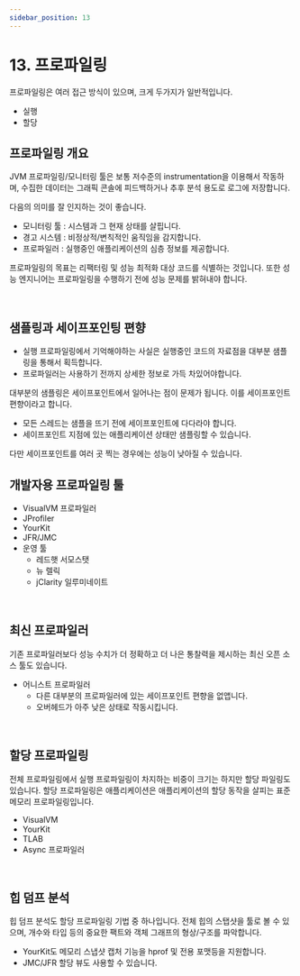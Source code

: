 ```yaml
---
sidebar_position: 13
---
```


# 13. 프로파일링

프로파일링은 여러 접근 방식이 있으며, 크게 두가지가 일반적입니다.

- 실행
- 할당

## 프로파일링 개요

JVM 프로파일링/모니터링 툴은 보통 저수준의 instrumentation을 이용해서 작동하며, 수집한 데이터는 그래픽 콘솔에 피드백하거나 추후 분석 용도로 로그에 저장합니다.

다음의 의미를 잘 인지하는 것이 좋습니다.

- 모니터링 툴 : 시스템과 그 현재 상태를 살핍니다.
- 경고 시스템 : 비정상적/변칙적인 움직임을 감지합니다.
- 프로파일러 : 실행중인 애플리케이션의 심층 정보를 제공합니다.

프로파일링의 목표는 리팩터링 및 성능 최적화 대상 코드를 식별하는 것입니다. 또한 성능 엔지니어는 프로파일링을 수행하기 전에 성능 문제를 밝혀내야 합니다.

<br/>

## 샘플링과 세이프포인팅 편향

- 실행 프로파일링에서 기억해야하는 사실은 실행중인 코드의 자료점을 대부분 샘플링을 통해서 획득합니다.
- 프로파일러는 사용하기 전까지 상세한 정보로 가득 차있어야합니다.

대부분의 샘플링은 세이프포인트에서 일어나는 점이 문제가 됩니다. 이를 세이프포인트 편향이라고 합니다.

- 모든 스레드는 샘플을 뜨기 전에 세이프포인트에 다다라야 합니다.
- 세이프포인트 지점에 있는 애플리케이션 상태만 샘플링할 수 있습니다.

다만 세이프포인트를 여러 곳 찍는 경우에는 성능이 낮아질 수 있습니다.

## 개발자용 프로파일링 툴

- VisualVM 프로파일러
- JProfiler
- YourKit
- JFR/JMC
- 운영 툴
  - 레드햇 서모스탯
  - 뉴 렐릭
  - jClarity 일루미네이트

<br/>

## 최신 프로파일러

기존 프로파일러보다 성능 수치가 더 정확하고 더 나은 통찰력을 제시하는 최신 오픈 소스 툴도 있습니다.

- 어니스트 프로파일러
  - 다른 대부분의 프로파일러에 있는 세이프포인트 편향을 없앱니다.
  - 오버헤드가 아주 낮은 상태로 작동시킵니다.

<br/>

## 할당 프로파일링

전체 프로파일링에서 실행 프로파일링이 차지하는 비중이 크기는 하지만 할당 파일링도 있습니다. 할당 프로파일링은 애플리케이션은 애플리케이션의 할당 동작을 살피는 표준 메모리 프로파일링입니다.

- VisualVM
- YourKit
- TLAB
- Async 프로파일러

<br/>

## 힙 덤프 분석

힙 덤프 분석도 할당 프로파일링 기법 중 하나입니다. 전체 힙의 스탭샷을 툴로 볼 수 있으며, 개수와 타입 등의 중요한 팩트와 객체 그래프의 형상/구조를 파악합니다.

- YourKit도 메모리 스냅샷 캡처 기능을 hprof 및 전용 포맷등을 지원합니다.
- JMC/JFR 할당 뷰도 사용할 수 있습니다.
